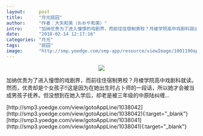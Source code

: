 ```yaml
---
layout:     post
title:      "月光庭园"
author:     "作者：大矢和美（おおや和美）"
intro:      "加纳优贵为了进入憧憬的戏剧界，而前往住宿制男校？月棱学院高中戏剧科就读。然而，优贵却是个女孩子!!这是因为在她出生时占卜师的一段话，所以她才会被当成男孩子抚养。但没想到在她入学后，却老是被三年级的中原陆纠缠…"
date:       "2018-02-14 12:17:16"
categories: "月光"
tags:       "庭园"
image:      "http://smp.yoedge.com/smp-app/resource/viewImage/1001190appline.png"
---
```

<div style="text-align: center">
<p><img src="http://smp.yoedge.com/smp-app/resource/viewImage/1001190appline.png"/></p>
</div>
<p class="post-meta">
<span>加纳优贵为了进入憧憬的戏剧界，而前往住宿制男校？月棱学院高中戏剧科就读。然而，优贵却是个女孩子!!这是因为在她出生时占卜师的一段话，所以她才会被当成男孩子抚养。但没想到在她入学后，却老是被三年级的中原陆纠缠…</span>
</p>
[http://smp3.yoedge.com/view/gotoAppLine/1038042](http://smp3.yoedge.com/view/gotoAppLine/1038042){:target="_blank"}
[http://smp3.yoedge.com/view/gotoAppLine/1038041](http://smp3.yoedge.com/view/gotoAppLine/1038041){:target="_blank"}


